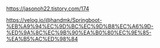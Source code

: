 https://jasonoh22.tistory.com/174

https://velog.io/@handmk/Springboot-%EB%A9%94%EC%9D%BC%EC%9D%B8%EC%A6%9D-%ED%9A%8C%EC%9B%90%EA%B0%80%EC%9E%85-%EA%B5%AC%ED%98%84